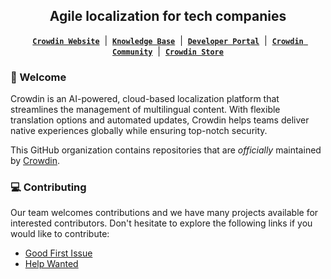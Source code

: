 <div align="center">

## Agile localization for tech companies

[**`Crowdin Website`**](https://crowdin.com) &nbsp;|&nbsp;
[**`Knowledge Base`**](https://support.crowdin.com/) &nbsp;|&nbsp;
[**`Developer Portal`**](https://developer.crowdin.com/) &nbsp;|&nbsp;
[**`Crowdin Community`**](https://community.crowdin.com/) &nbsp;|&nbsp;
[**`Crowdin Store`**](https://store.crowdin.com/)

</div>

### :wave: Welcome

Crowdin is an AI-powered, cloud-based localization platform that streamlines the management of multilingual content. With flexible translation options and automated updates, Crowdin helps teams deliver native experiences globally while ensuring top-notch security.

This GitHub organization contains repositories that are _officially_ maintained by [Crowdin](https://crowdin.com/).

### :computer: Contributing

Our team welcomes contributions and we have many projects available for interested contributors. Don't hesitate to explore the following links if you would like to contribute:

- [Good First Issue](https://github.com/search?q=org%3Acrowdin+label%3A%22good+first+issue%22&state=open&type=Issues)
- [Help Wanted](https://github.com/search?q=org%3Acrowdin+label%3A%22help+wanted%22&state=open&type=Issues)
